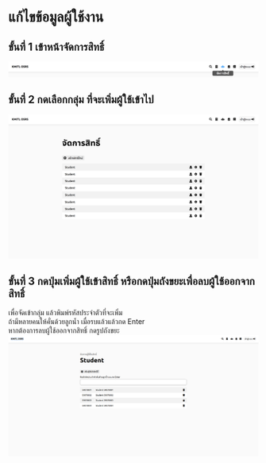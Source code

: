 # แก้ไขข้อมูลผู้ใช้งาน
## ขั้นที่ 1 เข้าหน้าจัดการสิทธิ์
![](../../img/navigation-bar/permission-button.png)

## ขั้นที่ 2 กดเลือกกลุ่ม ที่จะเพิ่มผู้ใช้เข้าไป
![](../../img/manage-role-permission/overall.png)

## ขั้นที่ 3 กดปุ่มเพิ่มผู้ใช้เข้าสิทธิ์ หรือกดปุ่มถังขยะเพื่อลบผู้ใช้ออกจากสิทธิ์
เพื่อจัดเข้ากลุ่ม แล้วพิมพ์รหัสประจำตัวที่จะเพิ่ม <br>
ถ้ามีหลายคนให้คั่นด้วยลูกน้ำ เมื่อรบแล้วแล้วกด Enter <br>
หากต้องการลบผู้ใช้ออกจากสิทธิ์ กดรูปถังขยะ
![](../../img/manage-role-permission/user-group.png)
